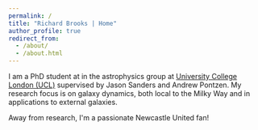 ```yaml
---
permalink: /
title: "Richard Brooks | Home"
author_profile: true
redirect_from: 
  - /about/
  - /about.html
---
```


I am a PhD student at in the astrophysics group at [University College London (UCL)](https://www.ucl.ac.uk/astrophysics/richard-brooks-phd-student) supervised by Jason Sanders and Andrew Pontzen. My research focus is on galaxy dynamics, both local to the Milky Way and in applications to external galaxies.

Away from research, I'm a passionate Newcastle United fan!
